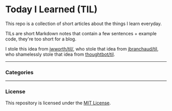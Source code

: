# Today I Learned (TIL)

This repo is a collection of short articles about the things I learn everyday.

TILs are short Markdown notes that contain a few sentences + example code, they're too short for a blog.

I stole this idea from [jwworth/til/](https://github.com/jwworth/til/), who stole that idea from [jbranchaud/til](https://github.com/jbranchaud/til/), who shamelessly stole that idea from [thoughtbot/til](https://github.com/thoughtbot/til).


---

### Categories

 

---

### License

This repository is licensed under the [MIT
License](http://www.opensource.org/licenses/MIT).

